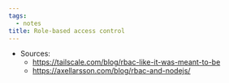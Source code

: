 ```yaml
---
tags:
  - notes
title: Role-based access control
---
```

- Sources:
	- https://tailscale.com/blog/rbac-like-it-was-meant-to-be
	- https://axellarsson.com/blog/rbac-and-nodejs/